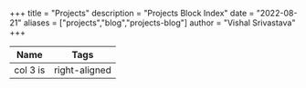 +++
title = "Projects"
description = "Projects Block Index"
date = "2022-08-21"
aliases = ["projects","blog","projects-blog"]
author = "Vishal Srivastava"
+++



| Name          | Tags          |
| ------------- |:-------------:|
| col 3 is      | right-aligned |
